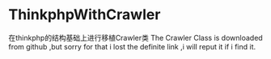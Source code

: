 # ThinkphpWithCrawler
在thinkphp的结构基础上进行移植Crawler类
The Crawler Class is downloaded from github ,but sorry for that i lost the definite link ,i will reput it if i find it.


